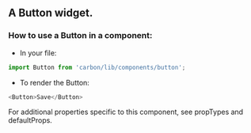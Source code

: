 ## A Button widget.

### How to use a Button in a component:

* In your file:

```javascript
import Button from 'carbon/lib/components/button';
```

* To render the Button:

```javascript
<Button>Save</Button>
```

For additional properties specific to this component, see propTypes and defaultProps.
